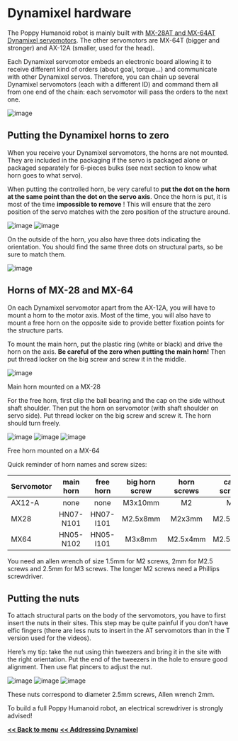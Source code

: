# Dynamixel hardware

The Poppy Humanoid robot is mainly built with [MX-28AT and MX-64AT Dynamixel
servomotors](https://emanual.robotis.com/docs/en/software/dynamixel/dynamixel_wizard2/).
The other servomotors are MX-64T (bigger and stronger) and AX-12A
(smaller, used for the head).

Each Dynamixel servomotor embeds an electronic board allowing it to
receive different kind of orders (about goal, torque...) and communicate
with other Dynamixel servos. Therefore, you can chain up several
Dynamixel servomotors (each with a different ID) and command them all
from one end of the chain: each servomotor will pass the orders to the
next one.

![image](../img/daisy_link.JPG)

## Putting the Dynamixel horns to zero 

When you receive your Dynamixel servomotors, the horns are not mounted.
They are included in the packaging if the servo is packaged alone or
packaged separately for 6-pieces bulks (see next section to know what
horn goes to what servo).

When putting the controlled horn, be very careful to **put the dot on
the horn at the same point than the dot on the servo axis**. Once the
horn is put, it is most of the time **impossible to remove** ! This will
ensure that the zero position of the servo matches with the zero
position of the structure around.

![image](../img/zero.JPG) ![image](../img/zero2.JPG)

On the outside of the horn, you also have three dots indicating the
orientation. You should find the same three dots on structural parts, so
be sure to match them.

![image](../img/zero3.JPG)

## Horns of MX-28 and MX-64

On each Dynamixel servomotor apart from the AX-12A, you will have to
mount a horn to the motor axis. Most of the time, you will also have to
mount a free horn on the opposite side to provide better fixation points
for the structure parts.

To mount the main horn, put the plastic ring (white or black) and drive
the horn on the axis. **Be careful of the zero when putting the main
horn!** Then put thread locker on the big screw and screw it in the
middle.

![image](../img/MX28N.JPG)

Main horn mounted on a MX-28

For the free horn, first clip the ball bearing and the cap on the side
without shaft shoulder. Then put the horn on servomotor (with shaft
shoulder on servo side). Put thread locker on the big screw and screw
it. The horn should turn freely.

![image](../img/MX64I1.JPG) ![image](../img/MX64I2.JPG) ![image](../img/MX64I3.JPG)

Free horn mounted on a MX-64

Quick reminder of horn names and screw sizes:


| Servomotor | main horn | free horn | big horn screw | horn screws | case screws|
|------------| :-----------: | :-----------: | :----------------:| :-------------: | :-------------:|
|AX12-A |      none |       none      |    M3x10mm |           M2      |       M2
|  MX28   |   HN07-N101 |  HN07-I101   |   M2.5x8mm  |       M2x3mm    |    M2.5x6mm
|  MX64    |  HN05-N102  | HN05-I101  |     M3x8mm  |        M2.5x4mm   |    M2.5x6mm |


You need an allen wrench of size 1.5mm for M2 screws, 2mm for M2.5 screws
and 2.5mm for M3 screws. The longer M2 screws need a Phillips screwdriver.

## Putting the nuts

To attach structural parts on the body of the servomotors, you have to
first insert the nuts in their sites. This step may be quite painful if
you don’t have elfic fingers (there are less nuts to insert in the AT
servomotors than in the T version used for the videos).

Here’s my tip: take the nut using thin tweezers and bring it in the site
with the right orientation. Put the end of the tweezers in the hole to
ensure good alignment. Then use flat pincers to adjust the nut.

![image](../img/nuts1.JPG) ![image](../img/nuts2.JPG) ![image](../img/nuts3.JPG)

These nuts correspond to diameter 2.5mm screws, Allen wrench 2mm.

To build a full Poppy Humanoid robot, an electrical screwdriver is
strongly advised!

[**<< Back to menu**](assemblyGuide.md)
[**<< Addressing Dynamixel**](addressing_dynamixel.md)
